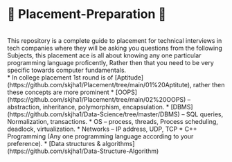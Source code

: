 # :gift: Placement-Preparation :gift:
<br>
This repository is a complete guide to placement for technical interviews in tech companies where they will be asking you questions from the following Subjects, this placement ace is all about knowing any one particular programming language proficently, Rather then that you need to be very specific towards computer fundamentals.
<br>
* In college placement 1st round is of [Aptitude](https://github.com/skjha1/Placement/tree/main/01%20Aptitute), rather then these concepts are more prominent
* [OOPS](https://github.com/skjha1/Placement/tree/main/02%20OOPS) –  abstraction, inheritance, polymorphism, encapsulation.
* [DBMS](https://github.com/skjha1/Data-Science/tree/master/DBMS) – SQL queries, Normalization, transactions.      
* OS – process, threads, Process scheduling, deadlock, virtualization.      
* Networks – IP address, UDP, TCP
* C++ Programming (Any one programming language according to your preference).
* [Data structures & algorithms](https://github.com/skjha1/Data-Structure-Algorithm) 
